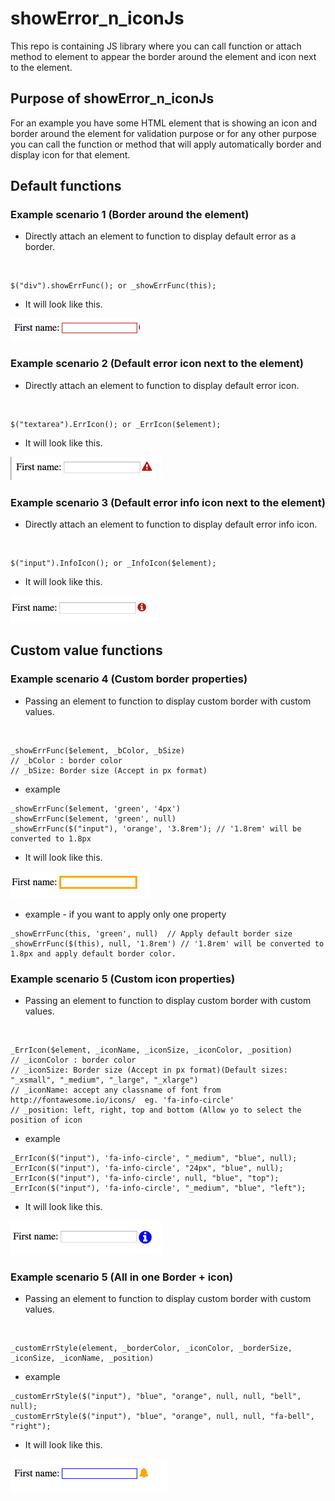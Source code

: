 # showError_n_iconJs
This repo is containing JS library where you can call function or attach method to element to appear the border around the element and icon next to the element.
 <br />
## Purpose of showError_n_iconJs
For an example you have some HTML element that is showing an icon and border around the element for validation purpose or for any other purpose you can call the function or method that will apply automatically border and display icon for that element.

## Default functions

### Example scenario 1 (Border around the element)
 - Directly attach an element to function to display default error as a border.
 <br />
 
 ```
 $("div").showErrFunc(); or _showErrFunc(this);
 ```
 - It will look like this.
 
 ![default border](https://github.com/Henry263/showError_n_IconJs/blob/master/images/defaultborder.png?raw=true "default border")
 
### Example scenario 2 (Default error icon next to the element)
 - Directly attach an element to function to display default error icon.
 <br />
 
 ```
 $("textarea").ErrIcon(); or _ErrIcon($element);
 ```
 - It will look like this.
 
 ![default icon](https://github.com/Henry263/showError_n_IconJs/blob/master/images/defaultIcon.png?raw=true "default icon")
  
### Example scenario 3 (Default error info icon next to the element)
 - Directly attach an element to function to display default error info icon.
 <br />
 
 ```
 $("input").InfoIcon(); or _InfoIcon($element);
 ```
 - It will look like this.

 ![default icon](https://github.com/Henry263/showError_n_IconJs/blob/master/images/defaultInfoIcon.png?raw=true "default icon")


## Custom value functions

### Example scenario 4 (Custom border properties)
 - Passing an element to function to display custom border with custom values.
 <br />
 
 ```
 _showErrFunc($element, _bColor, _bSize) 
 // _bColor : border color
 // _bSize: Border size (Accept in px format)
 ```
 - example 
  ```
  _showErrFunc($element, 'green', '4px') 
  _showErrFunc($element, 'green', null)
  _showErrFunc($("input"), 'orange', '3.8rem'); // '1.8rem' will be converted to 1.8px
  ```
 - It will look like this.
 
  ![custom border](https://github.com/Henry263/showError_n_IconJs/blob/master/images/customborder.png?raw=true "custom border")
  
 - example - if you want to apply only one property
  ```
  _showErrFunc(this, 'green', null)  // Apply default border size
  _showErrFunc($(this), null, '1.8rem') // '1.8rem' will be converted to 1.8px and apply default border color.
  ```
### Example scenario 5 (Custom icon properties)
 - Passing an element to function to display custom border with custom values.
 <br />
 
 ```
 _ErrIcon($element, _iconName, _iconSize, _iconColor, _position)
 // _iconColor : border color
 // _iconSize: Border size (Accept in px format)(Default sizes: "_xsmall", "_medium", "_large", "_xlarge")
 // _iconName: accept any classname of font from http://fontawesome.io/icons/  eg. 'fa-info-circle'
 // _position: left, right, top and bottom (Allow yo to select the position of icon
 ```
 - example 
 
  ```
  _ErrIcon($("input"), 'fa-info-circle', "_medium", "blue", null);
  _ErrIcon($("input"), 'fa-info-circle', "24px", "blue", null);
  _ErrIcon($("input"), 'fa-info-circle', null, "blue", "top");
  _ErrIcon($("input"), 'fa-info-circle', "_medium", "blue", "left");
  ```
 - It will look like this.
 
 ![custom icon](https://github.com/Henry263/showError_n_IconJs/blob/master/images/customIcon.png?raw=true "custom icon")
 
### Example scenario 5 (All in one Border + icon)
 - Passing an element to function to display custom border with custom values.
 <br />
 
 ```
_customErrStyle(element, _borderColor, _iconColor, _borderSize, _iconSize, _iconName, _position)
 ```
 - example 
 
  ```
_customErrStyle($("input"), "blue", "orange", null, null, "bell", null);
_customErrStyle($("input"), "blue", "orange", null, null, "fa-bell", "right");
  ```
 - It will look like this.
 
 ![custom iconborder](https://github.com/Henry263/showError_n_IconJs/blob/master/images/custombordernicon.png?raw=true "custom iconborder")
